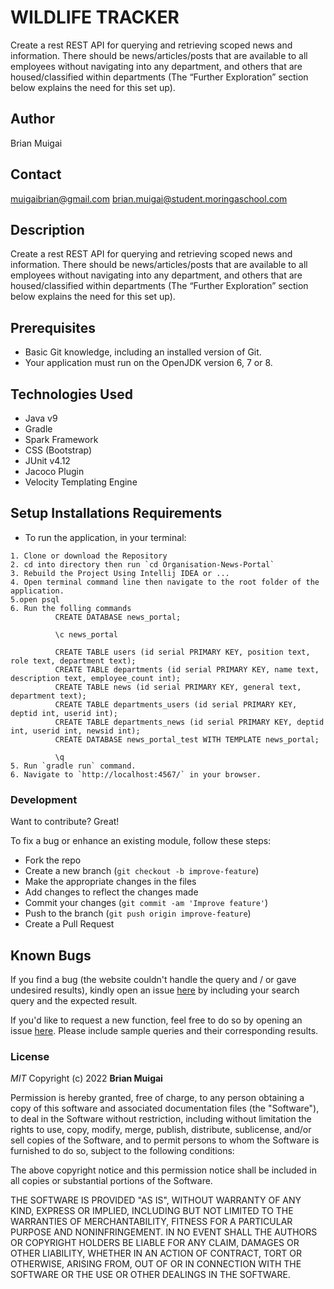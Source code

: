 # WILDLIFE TRACKER

Create a rest REST API for querying and retrieving scoped news and information. There should be news/articles/posts that are available to all employees without navigating into any department, and others that are housed/classified within departments (The “Further Exploration” section below explains the need for this set up).

## Author

Brian Muigai

## Contact

muigaibrian@gmail.com
brian.muigai@student.moringaschool.com

## Description

Create a rest REST API for querying and retrieving scoped news and information. There should be news/articles/posts that are available to all employees without navigating into any department, and others that are housed/classified within departments (The “Further Exploration” section below explains the need for this set up).

## Prerequisites

- Basic Git knowledge, including an installed version of Git.
- Your application must run on the OpenJDK version 6, 7 or 8.

## Technologies Used 

- Java v9
- Gradle
- Spark Framework
- CSS (Bootstrap)
- JUnit v4.12
- Jacoco Plugin
- Velocity Templating Engine



## Setup Installations Requirements
   * To run the application, in your terminal:

    1. Clone or download the Repository
    2. cd into directory then run `cd Organisation-News-Portal`
    3. Rebuild the Project Using Intellij IDEA or ...
    4. Open terminal command line then navigate to the root folder of the application.
    5.open psql
    6. Run the folling commands
              CREATE DATABASE news_portal;
              
              \c news_portal
              
              CREATE TABLE users (id serial PRIMARY KEY, position text, role text, department text);
              CREATE TABLE departments (id serial PRIMARY KEY, name text, description text, employee_count int);
              CREATE TABLE news (id serial PRIMARY KEY, general text, department text);
              CREATE TABLE departments_users (id serial PRIMARY KEY, deptid int, userid int);
              CREATE TABLE departments_news (id serial PRIMARY KEY, deptid int, userid int, newsid int);
              CREATE DATABASE news_portal_test WITH TEMPLATE news_portal;
                
              \q
    5. Run `gradle run` command.
    6. Navigate to `http://localhost:4567/` in your browser.
  

### Development

Want to contribute? Great!

To fix a bug or enhance an existing module, follow these steps:

- Fork the repo
- Create a new branch (`git checkout -b improve-feature`)
- Make the appropriate changes in the files
- Add changes to reflect the changes made
- Commit your changes (`git commit -am 'Improve feature'`)
- Push to the branch (`git push origin improve-feature`)
- Create a Pull Request 

## Known Bugs

If you find a bug (the website couldn't handle the query and / or gave undesired results), kindly open an issue [here](https://github.com/brianmuigai96/Organisational-News-Portal/issues/new) by including your search query and the expected result.

If you'd like to request a new function, feel free to do so by opening an issue [here](https://github.com/brianmuigai96/Organisational-News-Portal/issues/new). Please include sample queries and their corresponding results.

### License

*MIT*
Copyright (c) 2022 **Brian Muigai**

Permission is hereby granted, free of charge, to any person obtaining a copy of this software and associated documentation files (the "Software"), to deal in the Software without restriction, including without limitation the rights to use, copy, modify, merge, publish, distribute, sublicense, and/or sell copies of the Software, and to permit persons to whom the Software is furnished to do so, subject to the following conditions:

The above copyright notice and this permission notice shall be included in all copies or substantial portions of the Software.

THE SOFTWARE IS PROVIDED "AS IS", WITHOUT WARRANTY OF ANY KIND, EXPRESS OR IMPLIED, INCLUDING BUT NOT LIMITED TO THE WARRANTIES OF MERCHANTABILITY, FITNESS FOR A PARTICULAR PURPOSE AND NONINFRINGEMENT. IN NO EVENT SHALL THE AUTHORS OR COPYRIGHT HOLDERS BE LIABLE FOR ANY CLAIM, DAMAGES OR OTHER LIABILITY, WHETHER IN AN ACTION OF CONTRACT, TORT OR OTHERWISE, ARISING FROM, OUT OF OR IN CONNECTION WITH THE SOFTWARE OR THE USE OR OTHER DEALINGS IN THE SOFTWARE.